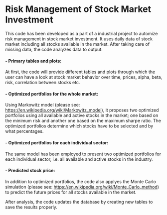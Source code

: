 # Risk Management of Stock Market Investment

This code has been developed as a part of a industrial project to automize risk management in stock market investment. It uses daily data of stock market including all stocks available in the market. After taking care of missing data, the code analyzes data to output:

  #### - Primary tables and plots:
At first, the code will provide different tables and plots through which the user can have a look at stock market behavior over time, prices, alpha, beta, risk, correlation between stocks etc. 

  #### - Optimized portfolios for the whole market: 
Using Markowitz model (please see: https://en.wikipedia.org/wiki/Markowitz_model), it proposes two optimized portfolios using all available and active stocks in the market; one based on the minimum risk and another one based on the maximum sharpe ratio. The optimized portfolios determine which stocks have to be selected and by what percentages.
  
  #### - Optimized portfolios for each individual sector: 
The same model has been employed to present two optimized portfolios for each individual sector, i.e. all available and active stocks in the industry. 

  #### - Predicted stock price: 
In addition to optimized portfolios, the code also applyes the Monte Carlo simulation (please see: https://en.wikipedia.org/wiki/Monte_Carlo_method) to predict the future prices for all stocks available in the market.


After analysis, the code updates the database by creating new tables to save the results properly.
